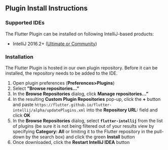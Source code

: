 ## Plugin Install Instructions


### Supported IDEs


The Flutter Plugin can be installed on following IntelliJ-based products:

* IntelliJ 2016.2+ ([Ultimate or Community](https://www.jetbrains.com/idea/download/))


### Installation

The Flutter Plugin is hosted in our own plugin repository.  Before it can be installed, the repository needs to be added to the IDE.

1. Open plugin preferences (**Preferences>Plugins**)
1. Select **”Browse repositories…”**
1. In the **Browse Repositories** dialog, click **Manage repositories…”**
1. In the resulting **Custom Plugin Repositories** pop-up, click the **+** button and paste `https://flutter.github.io/flutter-intellij/alpha/updatePlugins.xml` into the **Repository URL:** field and click **OK**
1. In the **Browse Repositories** dialog, select **`flutter-intellij`** from the list of plugins (be sure it is not being filtered out of your results view by specifying **Category: All** or limiting it to the Flutter repository in the pull-down by the search box) and click the green **Install** button
1. Once downloaded, click the **Restart IntelliJ IDEA** button

